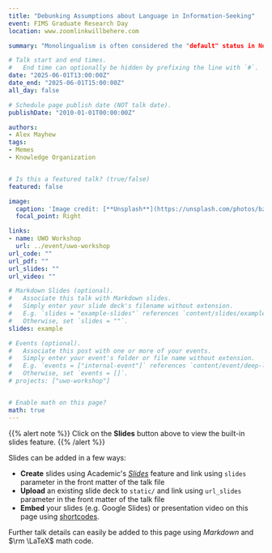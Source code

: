 ```yaml
---
title: "Debunking Assumptions about Language in Information-Seeking"
event: FIMS Graduate Research Day
location: www.zoomlinkwillbehere.com

summary: "Monolingualism is often considered the "default" status in North America, and so too in LIS information-seeking scholarship. I present a few quick exemplars from my thesis-in-progress of highly-skilled Multilinguals' Everyday Information Seeking that complicate monolingual assumptions about language skills, information availability, and university pedagogy."

# Talk start and end times.
#   End time can optionally be hidden by prefixing the line with `#`.
date: "2025-06-01T13:00:00Z"
date_end: "2025-06-01T15:00:00Z"
all_day: false

# Schedule page publish date (NOT talk date).
publishDate: "2010-01-01T00:00:00Z"

authors:
- Alex Mayhew
tags: 
- Memes
- Knowledge Organization


# Is this a featured talk? (true/false)
featured: false

image:
  caption: 'Image credit: [**Unsplash**](https://unsplash.com/photos/bzdhc5b3Bxs)'
  focal_point: Right

links:
- name: UWO Workshop
  url: ../event/uwo-workshop
url_code: ""
url_pdf: ""
url_slides: ""
url_video: ""

# Markdown Slides (optional).
#   Associate this talk with Markdown slides.
#   Simply enter your slide deck's filename without extension.
#   E.g. `slides = "example-slides"` references `content/slides/example-slides.md`.
#   Otherwise, set `slides = ""`.
slides: example

# Events (optional).
#   Associate this post with one or more of your events.
#   Simply enter your event's folder or file name without extension.
#   E.g. `events = ["internal-event"]` references `content/event/deep-learning/index.md`.
#   Otherwise, set `events = []`.
# projects: ["uwo-workshop"]


# Enable math on this page?
math: true
---
```


{{% alert note %}}
Click on the **Slides** button above to view the built-in slides feature.
{{% /alert %}}

Slides can be added in a few ways:

- **Create** slides using Academic's [*Slides*](https://sourcethemes.com/academic/docs/managing-content/#create-slides) feature and link using `slides` parameter in the front matter of the talk file
- **Upload** an existing slide deck to `static/` and link using `url_slides` parameter in the front matter of the talk file
- **Embed** your slides (e.g. Google Slides) or presentation video on this page using [shortcodes](https://sourcethemes.com/academic/docs/writing-markdown-latex/).

Further talk details can easily be added to this page using *Markdown* and $\rm \LaTeX$ math code.

